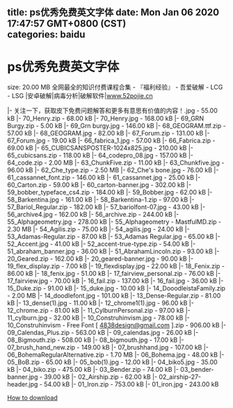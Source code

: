 
title: ps优秀免费英文字体
date: Mon Jan 06 2020 17:47:57 GMT+0800 (CST)    
categories: baidu
---

# ps优秀免费英文字体
size: 20.00 MB
 全网最全的知识付费课程合集 - 『福利经验』 - 吾爱破解 - LCG - LSG |安卓破解|病毒分析|破解软件|www.52pojie.cn
 
|- 关注一下，获取皮下免费问题解答和更多有意思有价值的内容！.jpg - 55.00 kB
|- 70_Henry.zip - 68.00 kB
|- 70_Henry.jpg - 168.00 kB
|- 69_GRN Burgy.zip - 5.00 kB
|- 69_Grn burgy.jpg - 146.00 kB
|- 68_GEOGRAM.ttf.zip - 57.00 kB
|- 68_GEOGRAM.jpg - 82.00 kB
|- 67_Forum.zip - 131.00 kB
|- 67_Forum.jpg - 19.00 kB
|- 66_fabrica_1.jpg - 57.00 kB
|- 66_Fabrica.zip - 69.00 kB
|- 65_CUBICSANSPOSTER-1024x825.jpg - 210.00 kB
|- 65_cubicsans.zip - 118.00 kB
|- 64_codepro_08.jpg - 157.00 kB
|- 64_code.zip - 2.00 MB
|- 63_ChunkFive.zip - 11.00 kB
|- 63_Chunkfive.jpg - 96.00 kB
|- 62_Che_type.zip - 2.50 MB
|- 62_Che's bone.jpg - 76.00 kB
|- 61_cassannet_font.zip - 146.00 kB
|- 61_cassannet.jpg - 25.00 kB
|- 60_Carton.zip - 59.00 kB
|- 60_carton-banner.jpg - 302.00 kB
|- 59_bobber_typeface_cs4.zip - 184.00 kB
|- 59_Bobber.jpg - 62.00 kB
|- 58_Barkentina.jpg - 161.00 kB
|- 58_Barkentina-1.zip - 97.00 kB
|- 57_Bariol_Regular.zip - 182.00 kB
|- 57_bariolfont-07.jpg - 43.00 kB
|- 56_archive4.jpg - 162.00 kB
|- 56_archive.zip - 244.00 kB
|- 55_Alphageometry.jpg - 278.00 kB
|- 55_Alphageometry - MastfulMD.zip - 2.30 MB
|- 54_Agilis.zip - 75.00 kB
|- 54_agilis.jpg - 24.00 kB
|- 53_Adamas-Regular.zip - 87.00 kB
|- 53_Adamas Regular.jpg - 65.00 kB
|- 52_Accent.jpg - 41.00 kB
|- 52_accent-true-type.zip - 54.00 kB
|- 51_abraham_banner.jpg - 36.00 kB
|- 51_AbrahamLincoln.zip - 93.00 kB
|- 20_Geared.zip - 162.00 kB
|- 20_geared-banner.jpg - 90.00 kB
|- 19_flex_display.zip - 7.00 kB
|- 19_flexdisplay.jpg - 22.00 kB
|- 18_Fenix.zip - 86.00 kB
|- 18_fenix.jpg - 51.00 kB
|- 17_fairview_personal.zip - 76.00 kB
|- 17_fairview.jpg - 70.00 kB
|- 16_fail.zip - 137.00 kB
|- 16_fail.jpg - 36.00 kB
|- 15_Duke.zip - 91.00 kB
|- 15_duke.jpg - 10.00 kB
|- 14_DooodleistaFamily.zip - 2.00 MB
|- 14_doodlefont.jpg - 101.00 kB
|- 13_Dense-Regular.zip - 81.00 kB
|- 13_dense(1).jpg - 11.00 kB
|- 12_chrome1(1).jpg - 96.00 kB
|- 12_chrome.zip - 81.00 kB
|- 11_CylburnPersonal.zip - 97.00 kB
|- 11_cylburn.jpg - 32.00 kB
|- 10_Construhinvism.jpg - 78.00 kB
|- 10_Construhinvism - Free Font [ 4838design@gmail.com ].zip - 906.00 kB
|- 09_Calendas_Plus.zip - 563.00 kB
|- 09_calendas.jpg - 26.00 kB
|- 08_Bigmouth.zip - 508.00 kB
|- 08_bigmouth.jpg - 17.00 kB
|- 07_brush_hand_new.zip - 149.00 kB
|- 07_brushhand.jpg - 107.00 kB
|- 06_BohemaRegularAlternative.zip - 1.70 MB
|- 06_Bohema.jpg - 48.00 kB
|- 05_BoB.zip - 65.00 kB
|- 05_bob(1).jpg - 12.00 kB
|- 04_biko5.jpg - 35.00 kB
|- 04_biko.zip - 475.00 kB
|- 03_Bender.zip - 74.00 kB
|- 03_bender-banner.jpg - 39.00 kB
|- 02_Airship.zip - 62.00 kB
|- 02_airship-27-header.jpg - 54.00 kB
|- 01_Iron.zip - 753.00 kB
|- 01_iron.jpg - 243.00 kB

[How to download](https://bpcam.bemobtrk.com/go/2ceec3aa-1ca2-46d6-b9ff-aaa5c184517c?jno=2252)